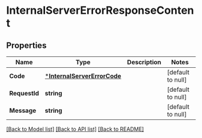 # InternalServerErrorResponseContent

## Properties
Name | Type | Description | Notes
------------ | ------------- | ------------- | -------------
**Code** | [***InternalServerErrorCode**](InternalServerErrorCode.md) |  | [default to null]
**RequestId** | **string** |  | [default to null]
**Message** | **string** |  | [default to null]

[[Back to Model list]](../README.md#documentation-for-models) [[Back to API list]](../README.md#documentation-for-api-endpoints) [[Back to README]](../README.md)

